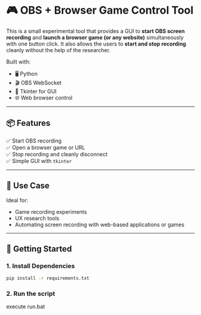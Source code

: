 # 🎮 OBS + Browser Game Control Tool

This is a small experimental tool that provides a GUI to **start OBS screen recording** and **launch a browser game (or any website)** simultaneously with one button click. It also allows the users to **start and stop recording** cleanly without the help of the researcher.

Built with:
- 🖥️ Python
- 🎬 OBS WebSocket
- 🧰 Tkinter for GUI
- 🌐 Web browser control

---

## 📦 Features

✅ Start OBS recording  
✅ Open a browser game or URL  
✅ Stop recording and cleanly disconnect  
✅ Simple GUI with `tkinter`

---

## 🧪 Use Case

Ideal for:
- Game recording experiments
- UX research tools
- Automating screen recording with web-based applications or games

---


## 🚀 Getting Started

### 1. Install Dependencies

```bash
pip install -r requirements.txt
 ```
### 2. Run the script
execute run.bat
